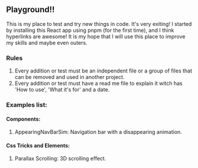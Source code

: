 ## Playground!!

This is my place to test and try new things in code.
It's very exiting! I started by installing this React app using pnpm (for the first time), and I think hyperlinks are awesome!
It is my hope that I will use this place to improve my skills and maybe even outers.

### Rules

1. Every addition or test must be an independent file or a group of files that can be removed and used in another project.
2. Every addition or test must have a read me file to explain it witch has 'How to use', 'What it's for' and a date.

### Examples list:

#### Components:

1. AppearingNavBarSim: Navigation bar with a disappearing animation.

#### Css Tricks and Elements:

1. Parallax Scrolling: 3D scrolling effect.
